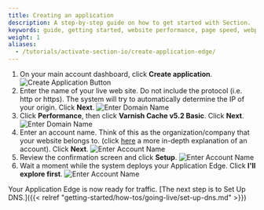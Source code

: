```yaml
---
title: Creating an application
description: A step-by-step guide on how to get started with Section.
keywords: guide, getting started, website performance, page speed, webpage speed, website security, content delivery network, CDN
weight: 1
aliases:
  - /tutorials/activate-section-io/create-application-edge/
---
```


1. On your main account dashboard, click **Create application**.
![Create Application Button](/docs/images/screenshots/account/highlight-create-application-button.png?height=80px)
1. Enter the name of your live web site. Do not include the protocol (i.e. http or https). The system will try to automatically determine the IP of your origin. Click **Next**.
![Enter Domain Name](/docs/images/screenshots/account/highlight-domain-name-textbox-in-application-create.png?height=80px)
1. Click **Performance**, then click **Varnish Cache v5.2 Basic**. Click **Next**.
![Enter Domain Name](/docs/images/screenshots/account/highlight-preffered-starting-proxy-in-application-create.png?height=80px)
1. Enter an account name. Think of this as the organization/company that your website belongs to. (click [here](/docs/topic-guides/account-management/) a more in-depth explanation of an account). Click **Next**.
![Enter Account Name](/docs/images/screenshots/account/highlight-account-name-textbox-in-application-create.png?height=80px)
1. Review the confirmation screen and click **Setup**.
![Enter Account Name](/docs/images/screenshots/account/create-account-confirmation.png?height=80px)
1. Wait a moment while the system deploys your Application Edge. Click **I'll explore first**.
![Enter Account Name](/docs/images/screenshots/account/new-application-overview.png?height=80px)

Your Application Edge is now ready for traffic. [The next step is to Set Up DNS.]({{< relref "getting-started/how-tos/going-live/set-up-dns.md" >}})
